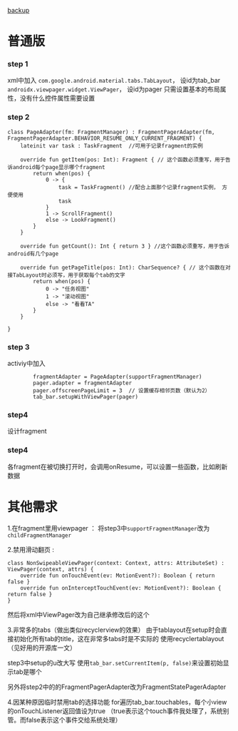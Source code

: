 [backup](https://www.cnblogs.com/acha/articles/12313142.html)

# 普通版

### step 1
xml中加入
`com.google.android.material.tabs.TabLayout`， 设id为tab_bar
`androidx.viewpager.widget.ViewPager`， 设id为pager
只需设置基本的布局属性，没有什么控件属性需要设置

### step 2
```
class PageAdapter(fm: FragmentManager) : FragmentPagerAdapter(fm, FragmentPagerAdapter.BEHAVIOR_RESUME_ONLY_CURRENT_FRAGMENT) {
    lateinit var task : TaskFragment  //可用于记录fragment的实例

    override fun getItem(pos: Int): Fragment { // 这个函数必须重写，用于告诉android每个page显示哪个fragment
        return when(pos) {
            0 -> {
                task = TaskFragment() //配合上面那个记录fragment实例， 方便使用
                task
            }
            1 -> ScrollFragment()
            else -> LookFragment()
        }
    }

    override fun getCount(): Int { return 3 } //这个函数必须重写，用于告诉android有几个page

    override fun getPageTitle(pos: Int): CharSequence? { // 这个函数在对接TabLayout时必须写，用于获取每个tab的文字
        return when(pos) {
            0 -> "任务视图"
            1 -> "滚动视图"
            else -> "看看TA"
        }
    }

}
```

### step 3
activiy中加入

```
        fragmentAdapter = PageAdapter(supportFragmentManager)
        pager.adapter = fragmentAdapter
        pager.offscreenPageLimit = 3  // 设置缓存相邻页数（默认为2）
        tab_bar.setupWithViewPager(pager)
```

### step4
设计fragment

### step4
各fragment在被切换打开时，会调用onResume，可以设置一些函数，比如刷新数据

# 其他需求

1.在fragment里用viewpager ：
 将step3中`supportFragmentManager`改为`childFragmentManager`

2.禁用滑动翻页 : 

```
class NonSwipeableViewPager(context: Context, attrs: AttributeSet) : ViewPager(context, attrs) {
    override fun onTouchEvent(ev: MotionEvent?): Boolean { return false }
    override fun onInterceptTouchEvent(ev: MotionEvent?): Boolean { return false }
}
```

然后将xml中ViewPager改为自己继承修改后的这个

3.非常多的tabs（做出类似recyclerview的效果）
由于tablayout在setup时会直接初始化所有tab的title，这在非常多tabs时是不实际的
使用recyclertablayout（见好用的开源库一文）

step3中setup的u改大写
使用`tab_bar.setCurrentItem(p, false)`来设置初始显示tab是哪个

另外将step2中的的FragmentPagerAdapter改为FragmentStatePagerAdapter


4.因某种原因临时禁用tab的选择功能
for遍历tab_bar.touchables，每个小view的onTouchListener返回值设为true
（true表示这个touch事件我处理了，系统别管。而false表示这个事件交给系统处理）